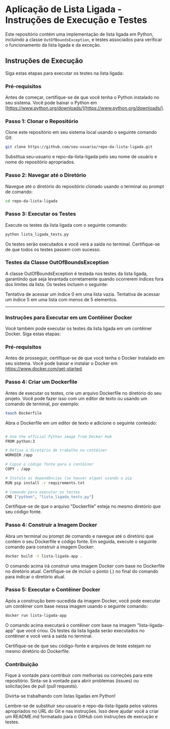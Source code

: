 # Aplicação de Lista Ligada - Instruções de Execução e Testes

Este repositório contém uma implementação de lista ligada em Python, incluindo a classe `OutOfBoundsException`, e testes associados para verificar o funcionamento da lista ligada e da exceção.

## Instruções de Execução

Siga estas etapas para executar os testes na lista ligada:

### Pré-requisitos

Antes de começar, certifique-se de que você tenha o Python instalado no seu sistema. Você pode baixar o Python em [https://www.python.org/downloads/](https://www.python.org/downloads/).

### Passo 1: Clonar o Repositório

Clone este repositório em seu sistema local usando o seguinte comando Git:

```bash
git clone https://github.com/seu-usuario/repo-da-lista-ligada.git
```

Substitua seu-usuario e repo-da-lista-ligada pelo seu nome de usuário e nome do repositório apropriados.


### Passo 2: Navegar até o Diretório

Navegue até o diretório do repositório clonado usando o terminal ou prompt de comando:

```bash
cd repo-da-lista-ligada
```

### Passo 3: Executar os Testes

Execute os testes da lista ligada com o seguinte comando:

```bash
python lista_ligada_tests.py
```
Os testes serão executados e você verá a saída no terminal. Certifique-se de que todos os testes passem com sucesso.

### Testes da Classe OutOfBoundsException
A classe OutOfBoundsException é testada nos testes da lista ligada, garantindo que seja levantada corretamente quando ocorrerem índices fora dos limites da lista. Os testes incluem o seguinte:

Tentativa de acessar um índice 0 em uma lista vazia.
Tentativa de acessar um índice 5 em uma lista com menos de 5 elementos.

______________________________________________________________________________

### Instruções para Executar em um Contêiner Docker
Você também pode executar os testes da lista ligada em um contêiner Docker. Siga estas etapas:

### Pré-requisitos
Antes de prosseguir, certifique-se de que você tenha o Docker instalado em seu sistema. Você pode baixar e instalar o Docker em https://www.docker.com/get-started.

### Passo 4: Criar um Dockerfile
Antes de executar os testes, crie um arquivo Dockerfile no diretório do seu projeto. Você pode fazer isso com um editor de texto ou usando um comando de terminal, por exemplo:

```bash
touch Dockerfile
```
Abra o Dockerfile em um editor de texto e adicione o seguinte conteúdo:

```bash

# Use the official Python image from Docker Hub
FROM python:3

# Defina o diretório de trabalho no contêiner
WORKDIR /app

# Copie o código fonte para o contêiner
COPY . /app

# Instale as dependências (se houver algum) usando o pip
RUN pip install -r requirements.txt

# Comando para executar os testes
CMD ["python", "lista_ligada_tests.py"]

```

Certifique-se de que o arquivo "Dockerfile" esteja no mesmo diretório que seu código fonte.

### Passo 4: Construir a Imagem Docker
Abra um terminal ou prompt de comando e navegue até o diretório que contém o seu Dockerfile e código fonte. Em seguida, execute o seguinte comando para construir a imagem Docker:

```bash
docker build -t lista-ligada-app .
```

O comando acima irá construir uma imagem Docker com base no Dockerfile no diretório atual. Certifique-se de incluir o ponto (.) no final do comando para indicar o diretório atual.

### Passo 5: Executar o Contêiner Docker
Após a construção bem-sucedida da imagem Docker, você pode executar um contêiner com base nessa imagem usando o seguinte comando:


```bash
docker run lista-ligada-app
```

O comando acima executará o contêiner com base na imagem "lista-ligada-app" que você criou. Os testes da lista ligada serão executados no contêiner e você verá a saída no terminal.

Certifique-se de que seu código-fonte e arquivos de teste estejam no mesmo diretório do Dockerfile.

### Contribuição
Fique à vontade para contribuir com melhorias ou correções para este repositório. Sinta-se à vontade para abrir problemas (issues) ou solicitações de pull (pull requests).

Divirta-se trabalhando com listas ligadas em Python!

Lembre-se de substituir seu-usuario e repo-da-lista-ligada pelos valores apropriados no URL do Git e nas instruções. Isso deve ajudar você a criar um README.md formatado para o GitHub com instruções de execução e testes.

